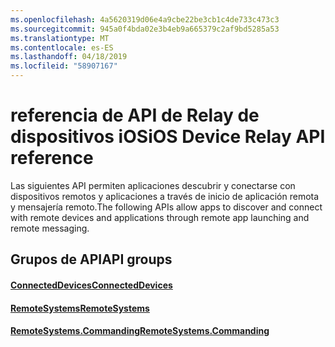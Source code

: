 ```yaml
---
ms.openlocfilehash: 4a5620319d06e4a9cbe22be3cb1c4de733c473c3
ms.sourcegitcommit: 945a0f4bda02e3b4eb9a665379c2af9bd5285a53
ms.translationtype: MT
ms.contentlocale: es-ES
ms.lasthandoff: 04/18/2019
ms.locfileid: "58907167"
---
```

# <a name="ios-device-relay-api-reference"></a><span data-ttu-id="3b7cd-101">referencia de API de Relay de dispositivos iOS</span><span class="sxs-lookup"><span data-stu-id="3b7cd-101">iOS Device Relay API reference</span></span>

<span data-ttu-id="3b7cd-102">Las siguientes API permiten aplicaciones descubrir y conectarse con dispositivos remotos y aplicaciones a través de inicio de aplicación remota y mensajería remoto.</span><span class="sxs-lookup"><span data-stu-id="3b7cd-102">The following APIs allow apps to discover and connect with remote devices and applications through remote app launching and remote messaging.</span></span>

## <a name="api-groups"></a><span data-ttu-id="3b7cd-103">Grupos de API</span><span class="sxs-lookup"><span data-stu-id="3b7cd-103">API groups</span></span>

#### <a name="connecteddevicesobjectivec-apiconnecteddevicesindexmd"></a>[<span data-ttu-id="3b7cd-104">ConnectedDevices</span><span class="sxs-lookup"><span data-stu-id="3b7cd-104">ConnectedDevices</span></span>](../objectivec-api/connecteddevices/index.md)
#### <a name="remotesystemsobjectivec-apiremotesystemsindexmd"></a>[<span data-ttu-id="3b7cd-105">RemoteSystems</span><span class="sxs-lookup"><span data-stu-id="3b7cd-105">RemoteSystems</span></span>](../objectivec-api/remotesystems/index.md)
#### <a name="remotesystemscommandingobjectivec-apiremotesystemscommandingindexmd"></a>[<span data-ttu-id="3b7cd-106">RemoteSystems.Commanding</span><span class="sxs-lookup"><span data-stu-id="3b7cd-106">RemoteSystems.Commanding</span></span>](../objectivec-api/remotesystems.commanding/index.md)
